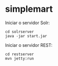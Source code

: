 simplemart
==========


Iniciar o servidor Solr:

	cd solrserver
	java -jar start.jar
	

Iniciar o servidor REST:

	cd restserver
	mvn jetty:run
	
	

